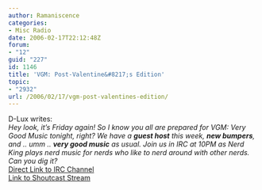```yaml
---
author: Ramaniscence
categories:
- Misc Radio
date: 2006-02-17T22:12:48Z
forum:
- "12"
guid: "227"
id: 1146
title: 'VGM: Post-Valentine&#8217;s Edition'
topic:
- "2932"
url: /2006/02/17/vgm-post-valentines-edition/
---
```


D-Lux writes:  
_Hey look, it&#8217;s Friday again! So I know you all are prepared for VGM: Very Good Music tonight, right? We have a **guest host** this week, **new bumpers**, and .. umm .. **very good music** as usual. Join us in IRC at 10PM as Nerd King plays nerd music for nerds who like to nerd around with other nerds. Can you dig it?_  
[Direct Link to IRC Channel](irc://irc.enterthegame.com/vgm)  
[Link to Shoutcast Stream](http://128.175.153.36:8000/listen.pls)